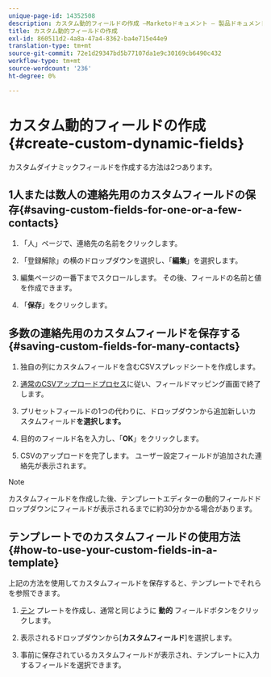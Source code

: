 ```yaml
---
unique-page-id: 14352508
description: カスタム動的フィールドの作成 —Marketoドキュメント — 製品ドキュメント
title: カスタム動的フィールドの作成
exl-id: 860511d2-4a8a-47a4-8362-ba4e715e44e9
translation-type: tm+mt
source-git-commit: 72e1d29347bd5b77107da1e9c30169cb6490c432
workflow-type: tm+mt
source-wordcount: '236'
ht-degree: 0%

---
```


# カスタム動的フィールドの作成{#create-custom-dynamic-fields}

カスタムダイナミックフィールドを作成する方法は2つあります。

## 1人または数人の連絡先用のカスタムフィールドの保存{#saving-custom-fields-for-one-or-a-few-contacts}

1. 「人」ページで、連絡先の名前をクリックします。

1. 「登録解除」の横のドロップダウンを選択し、「**編集**」を選択します。

1. 編集ページの一番下までスクロールします。 その後、フィールドの名前と値を作成できます。

1. 「**保存**」をクリックします。

## 多数の連絡先用のカスタムフィールドを保存する{#saving-custom-fields-for-many-contacts}

1. 独自の列にカスタムフィールドを含むCSVスプレッドシートを作成します。

1. [通常のCSVアップロードプロセス](/help/marketo/product-docs/marketo-sales-connect/people/managing-contacts/import-contacts-via-csv.md)に従い、フィールドマッピング画面で終了します。

1. プリセットフィールドの1つの代わりに、ドロップダウンから追加新しいカスタムフィールド&#x200B;**を選択します。**

1. 目的のフィールド名を入力し、「**OK**」をクリックします。

1. CSVのアップロードを完了します。 ユーザー設定フィールドが追加された連絡先が表示されます。

>[!NOTE]
>
>カスタムフィールドを作成した後、テンプレートエディターの動的フィールドドロップダウンにフィールドが表示されるまでに約30分かかる場合があります。

## テンプレートでのカスタムフィールドの使用方法{#how-to-use-your-custom-fields-in-a-template}

上記の方法を使用してカスタムフィールドを保存すると、テンプレートでそれらを参照できます。

1. [テン](/help/marketo/product-docs/marketo-sales-connect/templates/create-a-new-template.md) プレートを作成し、通常と同じように **動的** フィールドボタンをクリックします。

1. 表示されるドロップダウンから[**カスタムフィールド**]を選択します。

1. 事前に保存されているカスタムフィールドが表示され、テンプレートに入力するフィールドを選択できます。

